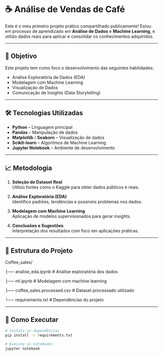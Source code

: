 # ☕ Análise de Vendas de Café

Este é o meu primeiro projeto prático compartilhado publicamente! Estou em processo de aprendizado em **Análise de Dados** e **Machine Learning**, e utilizo dados reais para aplicar e consolidar os conhecimentos adquiridos.

---

## 🎯 Objetivo

Este projeto tem como foco o desenvolvimento das seguintes habilidades:

- Análise Exploratória de Dados (EDA)
- Modelagem com Machine Learning
- Visualização de Dados
- Comunicação de Insights (Data Storytelling)

---

## 🛠 Tecnologias Utilizadas

- **Python** – Linguagem principal
- **Pandas** – Manipulação de dados
- **Matplotlib** / **Seaborn** – Visualização de dados
- **Scikit-learn** – Algoritmos de Machine Learning
- **Jupyter Notebook** – Ambiente de desenvolvimento

---

## 📈 Metodologia

1. **Seleção de Dataset Real**  
   Utilizo fontes como o Kaggle para obter dados públicos e reais.

2. **Análise Exploratória (EDA)**  
   Identifico padrões, tendências e possíveis problemas nos dados.

3. **Modelagem com Machine Learning**  
   Aplicação de modelos supervisionados para gerar insights.

4. **Conclusões e Sugestões**  
   Interpretação dos resultados com foco em aplicações práticas.

---

## 📁 Estrutura do Projeto

Coffee_sales/

├── analise_eda.ipynb  # Análise exploratória dos dados

├── ml.ipynb  # Modelagem com machine learning

├── coffee_sales.processed.csv  # Dataset processado utilizado

└── requirements.txt  # Dependências do projeto


---

## 🚀 Como Executar

```bash
# Instale as dependências
pip install -r requirements.txt

# Execute os notebooks
jupyter notebook
